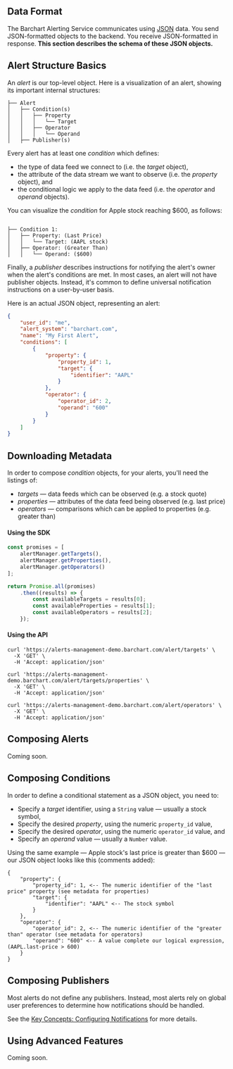 ## Data Format

The Barchart Alerting Service communicates using [JSON](https://en.wikipedia.org/wiki/JSON) data. You send JSON-formatted objects to the backend. You receive JSON-formatted in response. **This section describes the schema of these JSON objects.**

## Alert Structure Basics

An _alert_ is our top-level object. Here is a visualization of an alert, showing its important internal structures:

```text
├── Alert
│   ├── Condition(s)
│   │   ├── Property
│   │   │   └── Target
│   │   ├── Operator
│   │   │   └── Operand
│   ├── Publisher(s)
```

Every alert has at least one _condition_ which defines:

* the type of data feed we connect to (i.e. the _target_ object),
* the attribute of the data stream we want to observe (i.e. the _property_ object), and
* the conditional logic we apply to the data feed (i.e. the _operator_ and _operand_ objects).

You can visualize the _condition_ for Apple stock reaching $600, as follows:

```text

├── Condition 1:
│   ├── Property: (Last Price)
│   │   └── Target: (AAPL stock)
│   ├── Operator: (Greater Than)
│   │   └── Operand: ($600)
```

Finally, a _publisher_ describes instructions for notifying the alert's owner when the alert's conditions are met. In most cases, an alert will not have publisher objects. Instead, it's common to define universal notification instructions on a user-by-user basis.

Here is an actual JSON object, representing an alert:

```json
{
	"user_id": "me",
	"alert_system": "barchart.com",
	"name": "My First Alert",
	"conditions": [
		{
			"property": {
				"property_id": 1,
				"target": {
					"identifier": "AAPL"
				}
			},
			"operator": {
				"operator_id": 2,
				"operand": "600"
			}
		}
	]
}
```
## Downloading Metadata

In order to compose _condition_ objects, for your alerts, you'll need the listings of:

* _targets_ — data feeds which can be observed (e.g. a stock quote)
* _properties_ — attributes of the data feed being observed (e.g. last price)
* _operators_ — comparisons which can be applied to properties (e.g. greater than)

#### Using the SDK

```js
const promises = [
	alertManager.getTargets(),
	alertManager.getProperties(),
	alertManager.getOperators()
];

return Promise.all(promises)
	.then((results) => {
		const availableTargets = results[0];
		const availableProperties = results[1];
		const availableOperators = results[2];
	});
```

#### Using the API

```shell
curl 'https://alerts-management-demo.barchart.com/alert/targets' \
  -X 'GET' \
  -H 'Accept: application/json'
```

```shell
curl 'https://alerts-management-demo.barchart.com/alert/targets/properties' \
  -X 'GET' \
  -H 'Accept: application/json'
```

```shell
curl 'https://alerts-management-demo.barchart.com/alert/operators' \
  -X 'GET' \
  -H 'Accept: application/json'
```

## Composing Alerts

Coming soon.

## Composing Conditions

In order to define a conditional statement as a JSON object, you need to:

* Specify a _target_ identifier, using a ```String``` value — usually a stock symbol,
* Specify the desired _property_, using the numeric ```property_id``` value,
* Specify the desired _operator_, using the numeric ```operator_id``` value, and
* Specify an _operand_ value — usually a ```Number``` value.

Using the same example — Apple stock's last price is greater than $600 — our JSON object looks like this (comments added):

```
{
	"property": {
		"property_id": 1, <-- The numeric identifier of the "last price" property (see metadata for properties)
		"target": {
			"identifier": "AAPL" <-- The stock symbol
		}
	},
	"operator": {
		"operator_id": 2, <-- The numeric identifier of the "greater than" operator (see metadata for operators)
		"operand": "600" <-- A value complete our logical expression, (AAPL.last-price > 600)
	}
}
```

## Composing Publishers

Most alerts do not define any publishers. Instead, most alerts rely on global user preferences to determine how notifications should be handled. 

See the [Key Concepts: Configuring Notifications](/content/appendices/configuring_notifications) for more details.

## Using Advanced Features

Coming soon.
